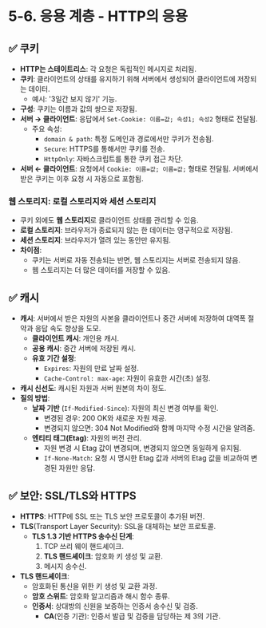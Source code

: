 # 5-6. 응용 계층 - HTTP의 응용

## ✅ 쿠키
- **HTTP는 스테이트리스**: 각 요청은 독립적인 메시지로 처리됨.
- **쿠키**: 클라이언트의 상태를 유지하기 위해 서버에서 생성되어 클라이언트에 저장되는 데이터.
  - 예시: '3일간 보지 않기' 기능.
- **구성**: 쿠키는 이름과 값의 쌍으로 저장됨.
- **서버 → 클라이언트**: 응답에서 `Set-Cookie: 이름=값; 속성1; 속성2` 형태로 전달됨.
  - 주요 속성:
    - `domain & path`: 특정 도메인과 경로에서만 쿠키가 전송됨.
    - `Secure`: HTTPS를 통해서만 쿠키를 전송.
    - `HttpOnly`: 자바스크립트를 통한 쿠키 접근 차단.
- **서버 ← 클라이언트**: 요청에서 `Cookie: 이름=값; 이름=값;` 형태로 전달됨. 서버에서 받은 쿠키는 이후 요청 시 자동으로 포함됨.

### 웹 스토리지: 로컬 스토리지와 세션 스토리지
- 쿠키 외에도 **웹 스토리지**로 클라이언트 상태를 관리할 수 있음.
- **로컬 스토리지**: 브라우저가 종료되지 않는 한 데이터는 영구적으로 저장됨.
- **세션 스토리지**: 브라우저가 열려 있는 동안만 유지됨.
- **차이점**:
  - 쿠키는 서버로 자동 전송되는 반면, 웹 스토리지는 서버로 전송되지 않음.
  - 웹 스토리지는 더 많은 데이터를 저장할 수 있음.

## ✅ 캐시
- **캐시**: 서버에서 받은 자원의 사본을 클라이언트나 중간 서버에 저장하여 대역폭 절약과 응답 속도 향상을 도모.
  - **클라이언트 캐시**: 개인용 캐시.
  - **공용 캐시**: 중간 서버에 저장된 캐시.
  - **유효 기간 설정**:
    - `Expires`: 자원의 만료 날짜 설정.
    - `Cache-Control: max-age`: 자원이 유효한 시간(초) 설정.
- **캐시 신선도**: 캐시된 자원과 서버 원본의 차이 정도.
- **질의 방법**:
  - **날짜 기반** (`If-Modified-Since`): 자원의 최신 변경 여부를 확인.
    - 변경된 경우: 200 OK와 새로운 자원 제공.
    - 변경되지 않으면: 304 Not Modified와 함께 마지막 수정 시간을 알려줌.
  - **엔티티 태그(Etag)**: 자원의 버전 관리.
    - 자원 변경 시 Etag 값이 변경되며, 변경되지 않으면 동일하게 유지됨.
    - `If-None-Match`: 요청 시 명시한 Etag 값과 서버의 Etag 값을 비교하여 변경된 자원만 응답.

## ✅ 보안: SSL/TLS와 HTTPS
- **HTTPS**: HTTP에 SSL 또는 TLS 보안 프로토콜이 추가된 버전.
- **TLS**(Transport Layer Security): SSL을 대체하는 보안 프로토콜.
  - **TLS 1.3 기반 HTTPS 송수신 단계**:
    1. TCP 쓰리 웨이 핸드셰이크.
    2. **TLS 핸드셰이크**: 암호화 키 생성 및 교환.
    3. 메시지 송수신.
- **TLS 핸드셰이크**:
  - 암호화된 통신을 위한 키 생성 및 교환 과정.
  - **암호 스위트**: 암호화 알고리즘과 해시 함수 종류.
  - **인증서**: 상대방의 신원을 보증하는 인증서 송수신 및 검증.
    - **CA**(인증 기관): 인증서 발급 및 검증을 담당하는 제 3의 기관.

